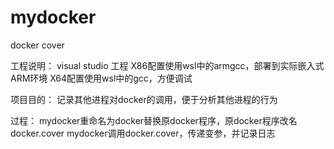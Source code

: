 # mydocker
docker cover

工程说明：
visual studio 工程
X86配置使用wsl中的armgcc，部署到实际嵌入式ARM环境
X64配置使用wsl中的gcc，方便调试

项目目的：
记录其他进程对docker的调用，便于分析其他进程的行为

过程：
mydocker重命名为docker替换原docker程序，原docker程序改名docker.cover
mydocker调用docker.cover，传递变参，并记录日志
